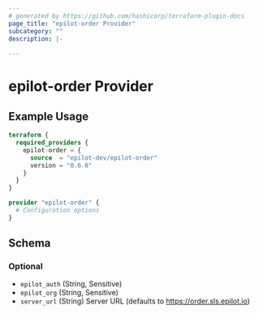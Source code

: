 ```yaml
---
# generated by https://github.com/hashicorp/terraform-plugin-docs
page_title: "epilot-order Provider"
subcategory: ""
description: |-
  
---
```


# epilot-order Provider



## Example Usage

```terraform
terraform {
  required_providers {
    epilot-order = {
      source  = "epilot-dev/epilot-order"
      version = "0.6.0"
    }
  }
}

provider "epilot-order" {
  # Configuration options
}
```

<!-- schema generated by tfplugindocs -->
## Schema

### Optional

- `epilot_auth` (String, Sensitive)
- `epilot_org` (String, Sensitive)
- `server_url` (String) Server URL (defaults to https://order.sls.epilot.io)
